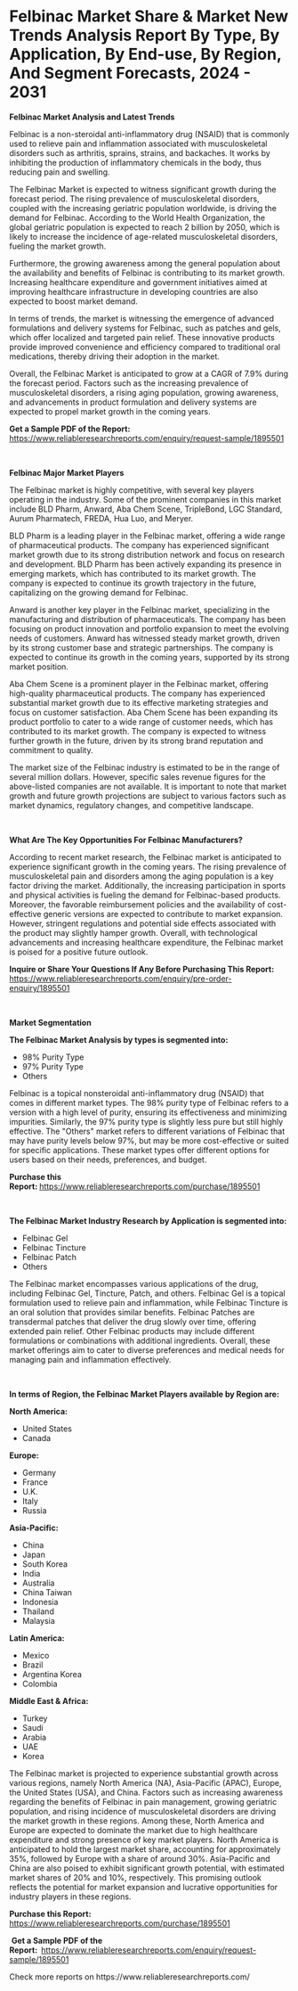 <p><h1>Felbinac Market Share & Market New Trends Analysis Report By Type, By Application, By End-use, By Region, And Segment Forecasts, 2024 - 2031</h1></p><p><strong>Felbinac Market Analysis and Latest Trends</strong></p>
<p><p>Felbinac is a non-steroidal anti-inflammatory drug (NSAID) that is commonly used to relieve pain and inflammation associated with musculoskeletal disorders such as arthritis, sprains, strains, and backaches. It works by inhibiting the production of inflammatory chemicals in the body, thus reducing pain and swelling.</p><p>The Felbinac Market is expected to witness significant growth during the forecast period. The rising prevalence of musculoskeletal disorders, coupled with the increasing geriatric population worldwide, is driving the demand for Felbinac. According to the World Health Organization, the global geriatric population is expected to reach 2 billion by 2050, which is likely to increase the incidence of age-related musculoskeletal disorders, fueling the market growth.</p><p>Furthermore, the growing awareness among the general population about the availability and benefits of Felbinac is contributing to its market growth. Increasing healthcare expenditure and government initiatives aimed at improving healthcare infrastructure in developing countries are also expected to boost market demand.</p><p>In terms of trends, the market is witnessing the emergence of advanced formulations and delivery systems for Felbinac, such as patches and gels, which offer localized and targeted pain relief. These innovative products provide improved convenience and efficiency compared to traditional oral medications, thereby driving their adoption in the market.</p><p>Overall, the Felbinac Market is anticipated to grow at a CAGR of 7.9% during the forecast period. Factors such as the increasing prevalence of musculoskeletal disorders, a rising aging population, growing awareness, and advancements in product formulation and delivery systems are expected to propel market growth in the coming years.</p></p>
<p><strong>Get a Sample PDF of the Report:&nbsp;</strong> <a href="https://www.reliableresearchreports.com/enquiry/request-sample/1895501">https://www.reliableresearchreports.com/enquiry/request-sample/1895501</a></p>
<p>&nbsp;</p>
<p><strong>Felbinac Major Market Players</strong></p>
<p><p>The Felbinac market is highly competitive, with several key players operating in the industry. Some of the prominent companies in this market include BLD Pharm, Anward, Aba Chem Scene, TripleBond, LGC Standard, Aurum Pharmatech, FREDA, Hua Luo, and Meryer.</p><p>BLD Pharm is a leading player in the Felbinac market, offering a wide range of pharmaceutical products. The company has experienced significant market growth due to its strong distribution network and focus on research and development. BLD Pharm has been actively expanding its presence in emerging markets, which has contributed to its market growth. The company is expected to continue its growth trajectory in the future, capitalizing on the growing demand for Felbinac.</p><p>Anward is another key player in the Felbinac market, specializing in the manufacturing and distribution of pharmaceuticals. The company has been focusing on product innovation and portfolio expansion to meet the evolving needs of customers. Anward has witnessed steady market growth, driven by its strong customer base and strategic partnerships. The company is expected to continue its growth in the coming years, supported by its strong market position.</p><p>Aba Chem Scene is a prominent player in the Felbinac market, offering high-quality pharmaceutical products. The company has experienced substantial market growth due to its effective marketing strategies and focus on customer satisfaction. Aba Chem Scene has been expanding its product portfolio to cater to a wide range of customer needs, which has contributed to its market growth. The company is expected to witness further growth in the future, driven by its strong brand reputation and commitment to quality.</p><p>The market size of the Felbinac industry is estimated to be in the range of several million dollars. However, specific sales revenue figures for the above-listed companies are not available. It is important to note that market growth and future growth projections are subject to various factors such as market dynamics, regulatory changes, and competitive landscape.</p></p>
<p>&nbsp;</p>
<p><strong>What Are The Key Opportunities For Felbinac Manufacturers?</strong></p>
<p><p>According to recent market research, the Felbinac market is anticipated to experience significant growth in the coming years. The rising prevalence of musculoskeletal pain and disorders among the aging population is a key factor driving the market. Additionally, the increasing participation in sports and physical activities is fueling the demand for Felbinac-based products. Moreover, the favorable reimbursement policies and the availability of cost-effective generic versions are expected to contribute to market expansion. However, stringent regulations and potential side effects associated with the product may slightly hamper growth. Overall, with technological advancements and increasing healthcare expenditure, the Felbinac market is poised for a positive future outlook.</p></p>
<p><strong>Inquire or Share Your Questions If Any Before Purchasing This Report:</strong> <a href="https://www.reliableresearchreports.com/enquiry/pre-order-enquiry/1895501">https://www.reliableresearchreports.com/enquiry/pre-order-enquiry/1895501</a></p>
<p>&nbsp;</p>
<p><strong>Market Segmentation</strong></p>
<p><strong>The Felbinac Market Analysis by types is segmented into:</strong></p>
<p><ul><li>98% Purity Type</li><li>97% Purity Type</li><li>Others</li></ul></p>
<p><p>Felbinac is a topical nonsteroidal anti-inflammatory drug (NSAID) that comes in different market types. The 98% purity type of Felbinac refers to a version with a high level of purity, ensuring its effectiveness and minimizing impurities. Similarly, the 97% purity type is slightly less pure but still highly effective. The "Others" market refers to different variations of Felbinac that may have purity levels below 97%, but may be more cost-effective or suited for specific applications. These market types offer different options for users based on their needs, preferences, and budget.</p></p>
<p><strong>Purchase this Report:&nbsp;</strong><a href="https://www.reliableresearchreports.com/purchase/1895501">https://www.reliableresearchreports.com/purchase/1895501</a></p>
<p>&nbsp;</p>
<p><strong>The Felbinac Market Industry Research by Application is segmented into:</strong></p>
<p><ul><li>Felbinac Gel</li><li>Felbinac Tincture</li><li>Felbinac Patch</li><li>Others</li></ul></p>
<p><p>The Felbinac market encompasses various applications of the drug, including Felbinac Gel, Tincture, Patch, and others. Felbinac Gel is a topical formulation used to relieve pain and inflammation, while Felbinac Tincture is an oral solution that provides similar benefits. Felbinac Patches are transdermal patches that deliver the drug slowly over time, offering extended pain relief. Other Felbinac products may include different formulations or combinations with additional ingredients. Overall, these market offerings aim to cater to diverse preferences and medical needs for managing pain and inflammation effectively.</p></p>
<p>&nbsp;</p>
<p><strong>In terms of Region, the Felbinac Market Players available by Region are:</strong></p>
<p>
    <p> <strong> North America: </strong>
        <ul>
            <li>United States</li>
            <li>Canada</li>
        </ul>
        </p> 
    <p> <strong> Europe: </strong>
        <ul>
            <li>Germany</li>
            <li>France</li>
            <li>U.K.</li>
            <li>Italy</li>
            <li>Russia</li>
        </ul>
        </p> 
    <p> <strong> Asia-Pacific: </strong>
        <ul>
            <li>China</li>
            <li>Japan</li>
            <li>South Korea</li>
            <li>India</li>
            <li>Australia</li>
            <li>China Taiwan</li>
            <li>Indonesia</li>
            <li>Thailand</li>
            <li>Malaysia</li>
        </ul>
        </p> 
    <p> <strong> Latin America: </strong>
        <ul>
            <li>Mexico</li>
            <li>Brazil</li>
            <li>Argentina Korea</li>
            <li>Colombia</li>
        </ul>
        </p> 
    <p> <strong> Middle East & Africa: </strong>
        <ul>
            <li>Turkey</li>
            <li>Saudi</li>
            <li>Arabia</li>
            <li>UAE</li>
            <li>Korea</li>
        </ul>
    </p>
    </p>
<p><p>The Felbinac market is projected to experience substantial growth across various regions, namely North America (NA), Asia-Pacific (APAC), Europe, the United States (USA), and China. Factors such as increasing awareness regarding the benefits of Felbinac in pain management, growing geriatric population, and rising incidence of musculoskeletal disorders are driving the market growth in these regions. Among these, North America and Europe are expected to dominate the market due to high healthcare expenditure and strong presence of key market players. North America is anticipated to hold the largest market share, accounting for approximately 35%, followed by Europe with a share of around 30%. Asia-Pacific and China are also poised to exhibit significant growth potential, with estimated market shares of 20% and 10%, respectively. This promising outlook reflects the potential for market expansion and lucrative opportunities for industry players in these regions.</p></p>
<p><strong>Purchase this Report: </strong><a href="https://www.reliableresearchreports.com/purchase/1895501">https://www.reliableresearchreports.com/purchase/1895501</a></p>
<p>&nbsp;<strong>Get a Sample PDF of the Report:&nbsp;&nbsp;</strong><a href="https://www.reliableresearchreports.com/enquiry/request-sample/1895501">https://www.reliableresearchreports.com/enquiry/request-sample/1895501</a></p>
<p><strong></strong></p>
<p>Check more reports on https://www.reliableresearchreports.com/</p>